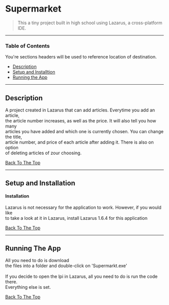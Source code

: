 # Supermarket

> This a tiny project built in high school using Lazarus, a cross-platform IDE.
---

### Table of Contents
You're sections headers will be used to reference location of destination.

- [Description](#description)
- [Setup and Installtion](#setup-and-installation)
- [Running the App](#running-the-app)

---

## Description

A project created in Lazarus that can add articles. Everytime you add an article, <br/>
the article number increases, as well as the price. It will also tell you how many <br/>
articles you have added and which one is currently chosen. You can change the title, <br/>
article number, and price of each article after adding it. There is also on option <br/>
of deleting articles of zour choosing.

[Back To The Top](#supermarket)

---

## Setup and Installation

#### Installation

Lazarus is not necessary for the application to work. However, if you would like <br/>
to take a look at it in Lazarus, install Lazarus 1.6.4 for this application

[Back To The Top](#supermarket)

---

## Running The App

All you need to do is download <br/>
the files into a folder and double-click on 'Supermarkt.exe'
<br/><br/>
If you decide to open the lpi in Lazarus, all you need to do is run the code there.<br/>
Everything else is set.

[Back To The Top](#sierpinski-triangle)
